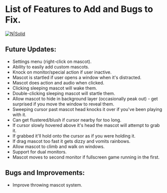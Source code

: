 # List of Features to Add and Bugs to Fix.
[![N|Solid](https://i.imgur.com/58wQQGT.png)](https://twitter.com/Buldron)

## Future Updates:
* Settings menu (right-click on mascot).
* Ability to easily add custom mascots.
* Knock on monitor/special action if user inactive.
* Mascot is startled if user opens a window when it's distracted.
* Mascot does action and audio when clicked.
* Clicking sleeping mascot will wake them.
* Double-clicking sleeping mascot will startle them.
* Allow mascot to hide in background layer (occasionally peak out) - get surprised if you move the window to reveal them.
* Sweeping cursor past mascot head knocks it over if you've been playing with it.
* Can get flustered/blush if cursor nearby for too long.
* If cursor slowly hovered above it's head the mascot will attempt to grab it.
* If grabbed it'll hold onto the cursor as if you were holding it.
* If drag mascot too fast it gets dizzy and vomits rainbows.
* Allow mascot to climb and walk on windows.
* Support for dual monitors.
* Mascot moves to second monitor if fullscreen game running in the first.

## Bugs and Improvements:
* Improve throwing mascot system.